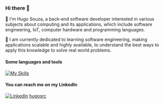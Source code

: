 ### Hi there 👋

👀 I'm Hugo Souza, a back-end software developer interested in various subjects about computing and its applications, which include software engineering, IoT, computer hardware and programming languages.

🌱 I am currently dedicated to learning software engineering, making applications scalable and highly available, to understand the best ways to apply this knowledge to solve real world problems.

#### Some languages and tools

[![My Skills](https://skillicons.dev/icons?i=nodejs,ts,go,git,postgresql,mongodb,docker)](https://skillicons.dev)
          
#### You can reach me on my LinkedIn

[![LinkedIn](https://skillicons.dev/icons?i=linkedin)](https://www.linkedin.com/in/hugosrc)
[hugosrc](https://www.linkedin.com/in/hugosrc)

